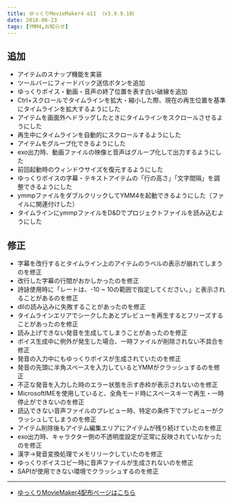 ```yaml
---
title: ゆっくりMovieMaker4 α11 （v3.9.9.10）
date: 2018-06-23
tags: [YMM4,お知らせ]
---
```

## 追加
- アイテムのスナップ機能を実装
- ツールバーにフィードバック送信ボタンを追加
- ゆっくりボイス・動画・音声の終了位置を表す白い破線を追加
- Ctrl+スクロールでタイムラインを拡大・縮小した際、現在の再生位置を基準にタイムラインを拡大するようにした
- アイテムを画面外へドラッグしたときにタイムラインをスクロールさせるようにした
- 再生中にタイムラインを自動的にスクロールするようにした
- アイテムをグループ化できるようにした
- exo出力時、動画ファイルの映像と音声はグループ化して出力するようにした
- 前回起動時のウィンドウサイズを復元するようにした
- ゆっくりボイスの字幕・テキストアイテムの「行の高さ」「文字間隔」を調整できるようにした
- ymmpファイルをダブルクリックしてYMM4を起動できるようにした（ファイルに関連付けした）
- タイムラインにymmpファイルをD&Dでプロジェクトファイルを読み込むようにした
## 修正
- 字幕を改行するとタイムライン上のアイテムのラベルの表示が崩れてしまうのを修正
- 改行した字幕の行間がおかしかったのを修正
- 詩詠使用時に「レートは、-10 ~ 10の範囲で指定してください。」と表示されることがあるのを修正
- dllの読み込みに失敗することがあったのを修正
- タイムラインエリアでシークしたあとプレビューを再生するとフリーズすることがあったのを修正
- 読み上げできない発音を生成してしまうことがあったのを修正
- ボイス生成中に例外が発生した場合、一時ファイルが削除されない不具合を修正
- 発音の入力中にもゆっくりボイスが生成されていたのを修正
- 発音の先頭に半角スペースを入力しているとYMMがクラッシュするのを修正
- 不正な発音を入力した時のエラー状態を示す赤枠が表示されないのを修正
- MicrosoftIMEを使用していると、全角モード時にスペースキーで再生・一時停止ができないのを修正
- 読込できない音声ファイルのプレビュー時、特定の条件下でプレビューがクラッシュしてしまうのを修正
- アイテム削除後もアイテム編集エリアにアイテムが残り続けていたのを修正
- exo出力時、キャラクター側の不透明度設定が正常に反映されていなかったのを修正
- 漢字→発音変換処理でメモリリークしていたのを修正
- ゆっくりボイスコピー時に音声ファイルが生成されないのを修正
- SAPIが使用できない環境でクラッシュするのを修正

---

- [ゆっくりMovieMaker4配布ページはこちら](../index.md)